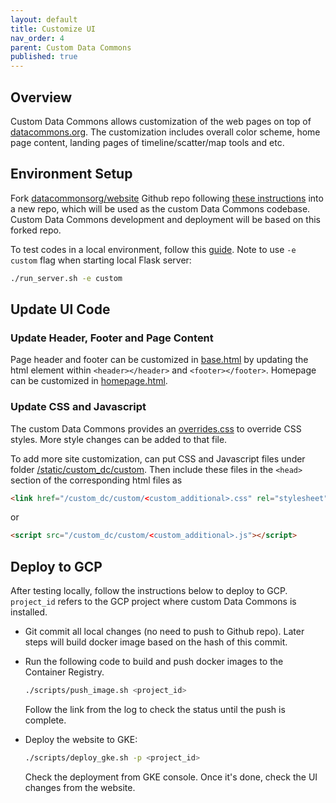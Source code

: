 ```yaml
---
layout: default
title: Customize UI
nav_order: 4
parent: Custom Data Commons
published: true
---
```


## Overview

Custom Data Commons allows customization of the web pages on top of
[datacommons.org](https://datacommons.org). The customization includes overall
color scheme, home page content, landing pages of timeline/scatter/map tools
and etc.

## Environment Setup

Fork [datacommonsorg/website](https://github.com/datacommonsorg/website) Github
repo following [these
instructions](https://github.com/datacommonsorg/website#github-workflow) into a
new repo, which will be used as the custom Data Commons codebase. Custom Data
Commons development and deployment will be based on this forked repo.

To test codes in a local environment, follow this
[guide](https://github.com/datacommonsorg/website/blob/master/docs/developer_guide.md#local-development-with-flask).
Note to use `-e custom` flag when starting local Flask server:

```bash
./run_server.sh -e custom
```

## Update UI Code

### Update Header, Footer and Page Content

Page header and footer can be customized in
[base.html](https://github.com/datacommonsorg/website/blob/master/server/templates/custom_dc/custom/base.html)
by updating the html element within `<header></header>` and `<footer></footer>`.
Homepage can be customized in
[homepage.html](https://github.com/datacommonsorg/website/blob/master/server/templates/custom_dc/custom/homepage.html).

### Update CSS and Javascript

The custom Data Commons provides an
[overrides.css](https://github.com/datacommonsorg/website/tree/master/static/custom_dc/custom/overrides.css)
to override CSS styles. More style changes can be added to that file.

To add more site customization, can put CSS and Javascript files under folder
[/static/custom_dc/custom](https://github.com/datacommonsorg/website/tree/master/static/custom_dc/custom).
Then include these files in the `<head>` section of the corresponding html files
as

```html
<link href="/custom_dc/custom/<custom_additional>.css" rel="stylesheet" />
```

or

```html
<script src="/custom_dc/custom/<custom_additional>.js"></script>
```

## Deploy to GCP

After testing locally, follow the instructions below to deploy to GCP.
`project_id` refers to the GCP project where custom Data Commons is installed.

- Git commit all local changes (no need to push to Github repo). Later steps
  will build docker image based on the hash of this commit.

- Run the following code to build and push docker images to the Container
  Registry.

  ```bash
  ./scripts/push_image.sh <project_id>
  ```

  Follow the link from the log to check the status until the push is complete.

- Deploy the website to GKE:

  ```bash
  ./scripts/deploy_gke.sh -p <project_id>
  ```

  Check the deployment from GKE console. Once it's done, check the UI changes
  from the website.
